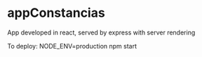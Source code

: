 # appConstancias

App developed in react, served by express with server rendering

To deploy:
NODE_ENV=production npm start
